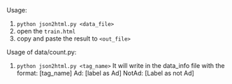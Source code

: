 Usage:
1. `python json2html.py <data_file>`
2. open the `train.html`
3. copy and paste the result to `<out_file>`

Usage of data/count.py:
1. `python json2html.py <tag_name>`
It will write in the data_info file with the format:
[tag_name] Ad: [label as Ad] NotAd: [Label as not Ad]